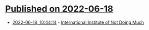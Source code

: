 # [Published on 2022-06-18](index.md)

* [2022-06-18, 10:44:14](https://news.ycombinator.com/item?id=31788720) - [International Institute of Not Doing Much](https://www.slowdownnow.org/)
